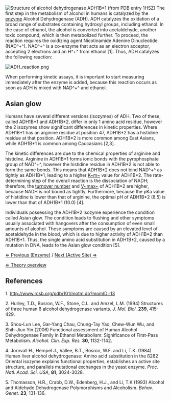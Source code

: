 ![Structure of alcohol dehydrogenase ADH1B\*1 (from PDB entry 1HSZ)](https://s3-us-west-2.amazonaws.com/labster/wiki/media/1HSZ.png "fig:Structure of alcohol dehydrogenase ADH1B*1 (from PDB entry 1HSZ)")
The first step in the metabolism of alcohol in humans is catalyzed by
the [enzyme](/wiki/enzyme "wikilink") Alcohol Dehydrogenase (ADH). ADH
catalyzes the oxidation of a broad range of substrates containing
hydroxyl groups, including ethanol. In the case of ethanol, the alcohol
is converted into acetaldehyde, another toxic compound, which is then
metabolized further. To proceed, the reaction requires the oxidizing
agent Nicotinamide Adenine Dinucleotide (NAD^+^). NAD^+^ is a co-enzyme
that acts as an electron acceptor, accepting 2 electrons and an H^+^
from ethanol [1]. Thus, ADH catalyzes the following reaction:

![](https://s3-us-west-2.amazonaws.com/labster/wiki/media/ADH_reaction.png " ADH_reaction.png")

When performing kinetic assays, it is important to start measuring
immediately after the enzyme is added, because this reaction occurs as
soon as ADH is mixed with NAD^+^ and ethanol.

Asian glow
----------

Humans have several different versions (isozymes) of ADH. Two of these,
called ADH1B\*1 and ADH1B\*2, differ in only 1 amino acid residue,
however the 2 isozymes show significant differences in kinetic
properties. Where ADH1B\*1 has an arginine residue at position 47,
ADH1B\*2 has a histidine residue at that position. ADH1B\*2 is more
common among East Asians, while ADH1B\*1 is common among Caucasians
[2,3].

The kinetic differences are due to the chemical properties of arginine
and histidine. Arginine in ADH1B\*1 forms ionic bonds with the
pyrophosphate group of NAD^+^, however the histidine residue in ADH1B\*2
is not able to form the same bonds. This means that ADH1B\*2 does not
bind NAD^+^ as tightly as ADH1B\*1, leading to a higher
[K~m~](/wiki/km "wikilink") value for ADH1B\*2. The rate-determining step of
the overall reaction is the dissociation of NADH; therefore, the
[turnover number](/wiki/kcat "wikilink") and [V~max~](/wiki/vmax "wikilink") of
ADH1B\*2 are higher, because NADH is not bound as tightly. Furthermore,
because the pKa value of histidine is lower than that of arginine, the
optimal pH of ADH1B\*2 (8.5) is lower than that of ADH1B\*1 (10.0) [4].

Individuals possessing the ADH1B\*2 isozyme experience the condition
called Asian glow. The condition leads to flushing and other symptoms
usually associated with hangovers after the consumption of even small
amounts of alcohol. These symptoms are caused by an elevated level of
acetaldehyde in the blood, which is due to higher activity of ADH1B\*2
than ADH1B\*1. Thus, the single amino acid substitution in ADH1B\*2,
caused by a mutation in DNA, leads to the Asian glow condition [5].

[⇐ Previous (Enzyme)](/wiki/Enzyme "wikilink") / [Next (Active Site) ⇒](/wiki/Active_site "wikilink")

[⇐ Theory overview](/wiki/Enzyme_Kinetics "wikilink")

References
----------

1\. <http://www.rcsb.org/pdb/101/motm.do?momID=13>

2\. Hurley, T.D., Bosron, W.F., Stone, C.L. and Amzel, L.M. (1994)
Structures of three human ß alcohol dehydrogenase variants. *J. Mol.
Biol.* **239**, 415-429.

3\. Shou-Lun Lee, Gar-Yang Chau, Chung-Tay Yao, Chew-Wun Wu, and
Shih-Jiun Yin (2006) Functional assessment of Human Alcohol
Dehydrogenase Family in Ethanol Metabolism: Significance of First-Pass
Metabolism. *Alcohol. Clin. Exp. Res.* **30**, 1132-1142.

4\. Jornvall H., Hempel J., Vallee, B.T., Bosron, W.F. and Li, T.K.
(1984) Human liver alcohol dehydrogenase: Amino acid substitution in the
ß2ß2 Oriental isozyme explains functional properties, establishes an
active site structure, and parallels mutational exchanges in the yeast
enzyme. *Proc. Natl. Acad. Sci. USA*, **81**, 3024-3028.

5\. Thomasson, H.R., Crabb, D.W., Edenberg, H.J., and Li, T.K (1993)
Alcohol and Aldehyde Dehydrogenase Polymorphisms and Alcoholism. *Behav.
Genet.* **23**, 131-136.

